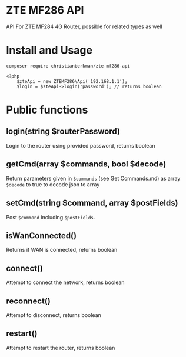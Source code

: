 # ZTE MF286 API
API For ZTE MF284 4G Router, possible for related types as well


# Install and Usage
```
composer require christianberkman/zte-mf286-api
```

```
<?php
    $zteApi = new ZTEMF286\Api('192.168.1.1');
    $login = $zteApi->login('password'); // returns boolean
```

# Public functions
## login(string $routerPassword)  
Login to the router using provided password, returns boolean

## getCmd(array $commands, bool $decode)
Return parameters given in `$commands` (see Get Commands.md) as  array
`$decode` to true to decode json to array

## setCmd(string $command, array $postFields)
Post `$command` including `$postFields`. 

## isWanConnected()
Returns if WAN is connected, returns boolean

## connect()
Attempt to connect the network, returns boolean

## reconnect()
Attempt to disconnect, returns boolean

## restart()
Attempt to restart the router, returns boolean